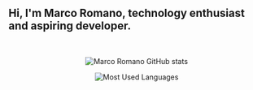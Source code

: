 ## Hi, I'm Marco Romano, technology enthusiast and aspiring developer.

<div align="center"><br>
  
  ![Marco Romano GitHub stats](https://github-readme-stats.vercel.app/api?username=m-romano&show_icons=true&theme=catppuccin_mocha)
  
  ![Most Used Languages](https://github-readme-stats.vercel.app/api/top-langs/?username=m-romano&layout=compact)
</div>
